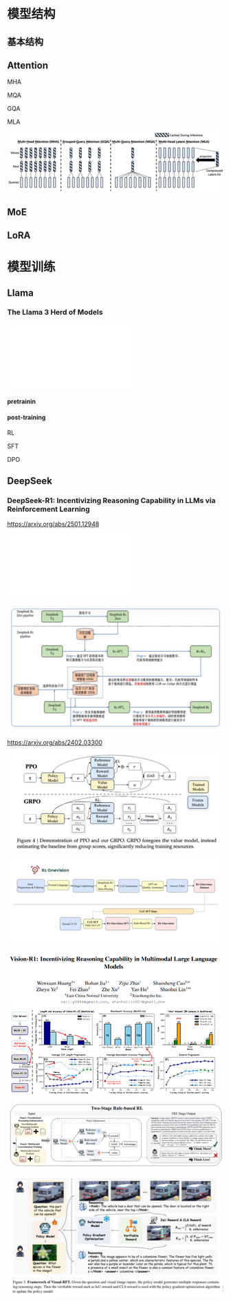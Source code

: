 
# 模型结构

## 基本结构

## Attention



MHA

MQA

GQA

MLA

![](assets/Pasted%20image%2020250313144307.png)

## MoE


## LoRA



# 模型训练

## Llama

### The Llama 3 Herd of Models

![](assets/468347782_9231729823505907_4580471254289036098_n.pdf)

#### pretrainin



#### post-training

RL

SFT

DPO



## DeepSeek


### DeepSeek-R1: Incentivizing Reasoning Capability in LLMs via Reinforcement Learning

https://arxiv.org/abs/2501.12948


![](assets/2501.12948v1.pdf)

![](assets/Pasted%20image%2020250313142917.png)

https://arxiv.org/abs/2402.03300

![](assets/Pasted%20image%2020250313142934.png)

![](assets/Pasted%20image%2020250313143017.png)

![](assets/Pasted%20image%2020250313143032.png)

![](assets/Pasted%20image%2020250313143048.png)

![](assets/Pasted%20image%2020250313143107.png)